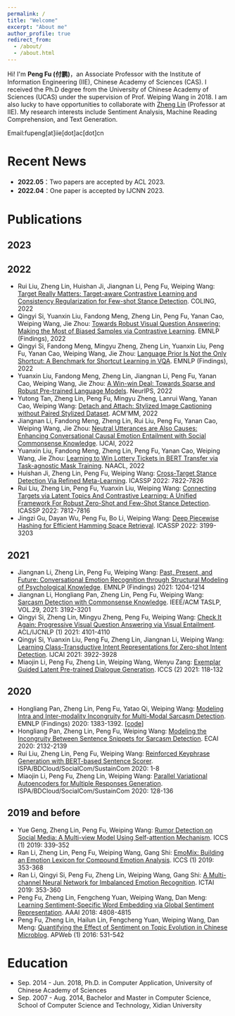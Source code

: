 ```yaml
---
permalink: /
title: "Welcome"
excerpt: "About me"
author_profile: true
redirect_from: 
  - /about/
  - /about.html
---
```


Hi! I'm **Peng Fu (付鹏)**，an Associate Professor with the Institute of Information Engineering (IIE), Chinese Academy of Sciences (CAS). I received the Ph.D degree from the University of Chinese Academy of Sciences (UCAS) under the supervision of Prof. Weiping Wang  in 2018.  I am also lucky to have opportunities to collaborate with [Zheng Lin](https://iienlp.github.io/) (Professor at IIE).  My research interests include Sentiment Analysis, Machine Reading Comprehension, and Text Generation.

Email:fupeng[at]iie[dot]ac[dot]cn

Recent News
======
- **2022.05**：Two papers are accepted by ACL 2023.
- **2022.04**：One paper is accepted by IJCNN 2023.




# Publications

## 2023

## 2022

- Rui Liu, Zheng Lin, Huishan Ji, Jiangnan Li, Peng Fu, Weiping Wang:
[Target Really Matters: Target-aware Contrastive Learning and Consistency Regularization for Few-shot Stance Detection](https://aclanthology.org/2022.coling-1.605.pdf). COLING, 2022
-	Qingyi Si, Yuanxin Liu, Fandong Meng, Zheng Lin, Peng Fu, Yanan Cao, Weiping Wang, Jie Zhou:
[Towards Robust Visual Question Answering: Making the Most of Biased Samples via Contrastive Learning](https://aclanthology.org/2022.findings-emnlp.495.pdf). EMNLP (Findings), 2022
- Qingyi Si, Fandong Meng, Mingyu Zheng, Zheng Lin, Yuanxin Liu, Peng Fu, Yanan Cao, Weiping Wang, Jie Zhou:
[Language Prior Is Not the Only Shortcut: A Benchmark for Shortcut Learning in VQA](https://aclanthology.org/2022.findings-emnlp.271.pdf). EMNLP (Findings), 2022
- Yuanxin Liu, Fandong Meng, Zheng Lin, Jiangnan Li, Peng Fu, Yanan Cao, Weiping Wang, Jie Zhou:
[A Win-win Deal: Towards Sparse and Robust Pre-trained Language Models](https://openreview.net/pdf?id=UmaiVbwN1v). NeurIPS, 2022
- Yutong Tan, Zheng Lin, Peng Fu, Mingyu Zheng, Lanrui Wang, Yanan Cao, Weiping Wang: 
[Detach and Attach: Stylized Image Captioning without Paired Stylized Dataset](https://dl.acm.org/doi/pdf/10.1145/3503161.3548295). ACM'MM, 2022
- Jiangnan Li, Fandong Meng, Zheng Lin, Rui Liu, Peng Fu, Yanan Cao, Weiping Wang, Jie Zhou: [Neutral Utterances are Also Causes: Enhancing Conversational Causal Emotion Entailment with Social Commonsense Knowledge](https://www.ijcai.org/proceedings/2022/0584.pdf). IJCAI, 2022
- Yuanxin Liu, Fandong Meng, Zheng Lin, Peng Fu, Yanan Cao, Weiping Wang, Jie Zhou: [Learning to Win Lottery Tickets in BERT Transfer via Task-agnostic Mask Training](https://aclanthology.org/2022.naacl-main.428.pdf). NAACL, 2022
- Huishan Ji, Zheng Lin, Peng Fu, Weiping Wang: [Cross-Target Stance Detection Via Refined Meta-Learning](https://ieeexplore.ieee.org/document/9746302). ICASSP 2022: 7822-7826
- Rui Liu, Zheng Lin, Peng Fu, Yuanxin Liu, Weiping Wang: [Connecting Targets via Latent Topics And Contrastive Learning: A Unified Framework For Robust Zero-Shot and Few-Shot Stance Detection](https://ieeexplore.ieee.org/document/9746739). ICASSP 2022: 7812-7816
- Jingzi Gu, Dayan Wu, Peng Fu, Bo Li, Weiping Wang: [Deep Piecewise Hashing for Efficient Hamming Space Retrieval](https://ieeexplore.ieee.org/document/9746429). ICASSP 2022: 3199-3203


## 2021

- Jiangnan Li, Zheng Lin, Peng Fu, Weiping Wang: [Past, Present, and Future: Conversational Emotion Recognition through Structural Modeling of Psychological Knowledge](https://aclanthology.org/2021.findings-emnlp.104.pdf). EMNLP (Findings) 2021: 1204-1214
- Jiangnan Li, Hongliang Pan, Zheng Lin, Peng Fu, Weiping Wang: [Sarcasm Detection with Commonsense Knowledge](https://ieeexplore.ieee.org/stamp/stamp.jsp?tp=&arnumber=9576623). IEEE/ACM TASLP, VOL.29, 2021: 3192-3201
- Qingyi Si, Zheng Lin, Mingyu Zheng, Peng Fu, Weiping Wang: [Check It Again: Progressive Visual Question Answering via Visual Entailment](https://aclanthology.org/2021.acl-long.317.pdf). ACL/IJCNLP (1) 2021: 4101-4110
- Qingyi Si, Yuanxin Liu, Peng Fu, Zheng Lin, Jiangnan Li, Weiping Wang: [Learning Class-Transductive Intent Representations for Zero-shot Intent Detection](https://www.ijcai.org/proceedings/2021/0540.pdf). IJCAI 2021: 3922-3928
- Miaojin Li, Peng Fu, Zheng Lin, Weiping Wang, Wenyu Zang: [Exemplar Guided Latent Pre-trained Dialogue Generation](https://link.springer.com/chapter/10.1007%2F978-3-030-77964-1_10). ICCS (2) 2021: 118-132

## 2020 

- Hongliang Pan, Zheng Lin, Peng Fu, Yatao Qi, Weiping Wang: [Modeling Intra and Inter-modality Incongruity for Multi-Modal Sarcasm Detection](https://aclanthology.org/2020.findings-emnlp.124.pdf). EMNLP (Findings) 2020: 1383-1392. [[code](https://github.com/marvel2120/MsdBert)]
- Hongliang Pan, Zheng Lin, Peng Fu, Weiping Wang: [Modeling the Incongruity Between Sentence Snippets for Sarcasm Detection](https://ebooks.iospress.nl/publication/55132). ECAI 2020: 2132-2139
- Rui Liu, Zheng Lin, Peng Fu, Weiping Wang: [Reinforced Keyphrase Generation with BERT-based Sentence Scorer](https://ieeexplore.ieee.org/document/9443960). ISPA/BDCloud/SocialCom/SustainCom 2020: 1-8
- Miaojin Li, Peng Fu, Zheng Lin, Weiping Wang: [Parallel Variational Autoencoders for Multiple Responses Generation](https://ieeexplore.ieee.org/document/9443751). ISPA/BDCloud/SocialCom/SustainCom 2020: 128-136

## 2019 and before

- Yue Geng, Zheng Lin, Peng Fu, Weiping Wang: [Rumor Detection on Social Media: A Multi-view Model Using Self-attention Mechanism](https://link.springer.com/chapter/10.1007%2F978-3-030-22734-0_25). ICCS (1) 2019: 339-352
- Ran Li, Zheng Lin, Peng Fu, Weiping Wang, Gang Shi: [EmoMix: Building an Emotion Lexicon for Compound Emotion Analysis](https://link.springer.com/chapter/10.1007%2F978-3-030-22734-0_26). ICCS (1) 2019: 353-368
- Ran Li, Qingyi Si, Peng Fu, Zheng Lin, Weiping Wang, Gang Shi: [A Multi-channel Neural Network for Imbalanced Emotion Recognition](https://ieeexplore.ieee.org/document/8995249). ICTAI 2019: 353-360
- Peng Fu, Zheng Lin, Fengcheng Yuan, Weiping Wang, Dan Meng: [Learning Sentiment-Specific Word Embedding via Global Sentiment Representation](https://www.aaai.org/ocs/index.php/AAAI/AAAI18/paper/view/16334/16010). AAAI 2018: 4808-4815
- Peng Fu, Zheng Lin, Hailun Lin, Fengcheng Yuan, Weiping Wang, Dan Meng: [Quantifying the Effect of Sentiment on Topic Evolution in Chinese Microblog](https://link.springer.com/chapter/10.1007%2F978-3-319-45814-4_43). APWeb (1) 2016: 531-542

Education
======

- Sep. 2014 - Jun. 2018, Ph.D. in Computer Application, University of Chinese Academy of Sciences
- Sep. 2007 - Aug. 2014, Bachelor and Master in Computer Science, School of Computer Science and Technology, Xidian University

